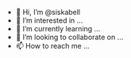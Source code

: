 - 👋 Hi, I’m @siskabell
- 👀 I’m interested in ...
- 🌱 I’m currently learning ...
- 💞️ I’m looking to collaborate on ...
- 📫 How to reach me ...

<!---
siskabell/siskabell is a ✨ special ✨ repository because its `README.md` (this file) appears on your GitHub profile.
You can click the Preview link to take a look at your changes.
--->
